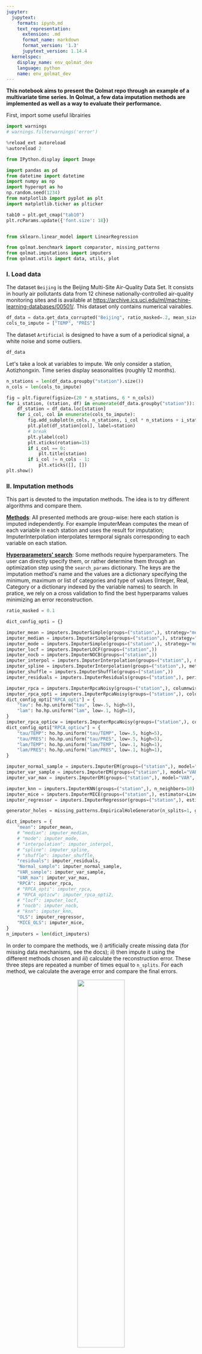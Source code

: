 ```yaml
---
jupyter:
  jupytext:
    formats: ipynb,md
    text_representation:
      extension: .md
      format_name: markdown
      format_version: '1.3'
      jupytext_version: 1.14.4
  kernelspec:
    display_name: env_qolmat_dev
    language: python
    name: env_qolmat_dev
---
```


**This notebook aims to present the Qolmat repo through an example of a multivariate time series.
In Qolmat, a few data imputation methods are implemented as well as a way to evaluate their performance.**


First, import some useful librairies

```python tags=[]
import warnings
# warnings.filterwarnings('error')
```

```python tags=[]
%reload_ext autoreload
%autoreload 2

from IPython.display import Image

import pandas as pd
from datetime import datetime
import numpy as np
import hyperopt as ho
np.random.seed(1234)
from matplotlib import pyplot as plt
import matplotlib.ticker as plticker

tab10 = plt.get_cmap("tab10")
plt.rcParams.update({'font.size': 18})


from sklearn.linear_model import LinearRegression

from qolmat.benchmark import comparator, missing_patterns
from qolmat.imputations import imputers
from qolmat.utils import data, utils, plot

```

### **I. Load data**


The dataset `Beijing` is the Beijing Multi-Site Air-Quality Data Set. It consists in hourly air pollutants data from 12 chinese nationally-controlled air-quality monitoring sites and is available at https://archive.ics.uci.edu/ml/machine-learning-databases/00501/.
This dataset only contains numerical vairables.

```python tags=[]
df_data = data.get_data_corrupted("Beijing", ratio_masked=.2, mean_size=120)
cols_to_impute = ["TEMP", "PRES"]
```

The dataset `Artificial` is designed to have a sum of a periodical signal, a white noise and some outliers.

```python tags=[]
df_data
```

Let's take a look at variables to impute. We only consider a station, Aotizhongxin.
Time series display seasonalities (roughly 12 months).

```python tags=[]
n_stations = len(df_data.groupby("station").size())
n_cols = len(cols_to_impute)
```

```python tags=[]
fig = plt.figure(figsize=(20 * n_stations, 6 * n_cols))
for i_station, (station, df) in enumerate(df_data.groupby("station")):
    df_station = df_data.loc[station]
    for i_col, col in enumerate(cols_to_impute):
        fig.add_subplot(n_cols, n_stations, i_col * n_stations + i_station + 1)
        plt.plot(df_station[col], label=station)
        # break
        plt.ylabel(col)
        plt.xticks(rotation=15)
        if i_col == 0:
            plt.title(station)
        if i_col != n_cols - 1:
            plt.xticks([], [])
plt.show()
```

### **II. Imputation methods**


This part is devoted to the imputation methods. The idea is to try different algorithms and compare them.

<u>**Methods**</u>:
All presented methods are group-wise: here each station is imputed independently. For example ImputerMean computes the mean of each variable in each station and uses the result for imputation; ImputerInterpolation interpolates termporal signals corresponding to each variable on each station.

<u>**Hyperparameters' search**</u>:
Some methods require hyperparameters. The user can directly specify them, or rather determine them through an optimization step using the `search_params` dictionary. The keys are the imputation method's name and the values are a dictionary specifying the minimum, maximum or list of categories and type of values (Integer, Real, Category or a dictionary indexed by the variable names) to search.
In pratice, we rely on a cross validation to find the best hyperparams values minimizing an error reconstruction.

```python tags=[]
ratio_masked = 0.1
```

```python tags=[]
dict_config_opti = {}

imputer_mean = imputers.ImputerSimple(groups=("station",), strategy="mean")
imputer_median = imputers.ImputerSimple(groups=("station",), strategy="median")
imputer_mode = imputers.ImputerSimple(groups=("station",), strategy="most_frequent")
imputer_locf = imputers.ImputerLOCF(groups=("station",))
imputer_nocb = imputers.ImputerNOCB(groups=("station",))
imputer_interpol = imputers.ImputerInterpolation(groups=("station",), method="linear")
imputer_spline = imputers.ImputerInterpolation(groups=("station",), method="spline", order=2)
imputer_shuffle = imputers.ImputerShuffle(groups=("station",))
imputer_residuals = imputers.ImputerResiduals(groups=("station",), period=365, model_tsa="additive", extrapolate_trend="freq", method_interpolation="linear")

imputer_rpca = imputers.ImputerRpcaNoisy(groups=("station",), columnwise=False, max_iterations=500, tau=.01, lam=5, rank=1)
imputer_rpca_opti = imputers.ImputerRpcaNoisy(groups=("station",), columnwise=False, max_iterations=256)
dict_config_opti["RPCA_opti"] = {
    "tau": ho.hp.uniform("tau", low=.5, high=5),
    "lam": ho.hp.uniform("lam", low=.1, high=1),
}
imputer_rpca_opticw = imputers.ImputerRpcaNoisy(groups=("station",), columnwise=False, max_iterations=256)
dict_config_opti["RPCA_opticw"] = {
    "tau/TEMP": ho.hp.uniform("tau/TEMP", low=.5, high=5),
    "tau/PRES": ho.hp.uniform("tau/PRES", low=.5, high=5),
    "lam/TEMP": ho.hp.uniform("lam/TEMP", low=.1, high=1),
    "lam/PRES": ho.hp.uniform("lam/PRES", low=.1, high=1),
}

imputer_normal_sample = imputers.ImputerEM(groups=("station",), model="multinormal", method="sample", max_iter_em=8, n_iter_ou=128, dt=4e-2)
imputer_var_sample = imputers.ImputerEM(groups=("station",), model="VAR", method="sample", max_iter_em=8, n_iter_ou=128, dt=4e-2, p=1)
imputer_var_max = imputers.ImputerEM(groups=("station",), model="VAR", method="mle", max_iter_em=32, n_iter_ou=128, dt=4e-2, p=1)

imputer_knn = imputers.ImputerKNN(groups=("station",), n_neighbors=10)
imputer_mice = imputers.ImputerMICE(groups=("station",), estimator=LinearRegression(), sample_posterior=False, max_iter=100)
imputer_regressor = imputers.ImputerRegressor(groups=("station",), estimator=LinearRegression())
```

```python tags=[]
generator_holes = missing_patterns.EmpiricalHoleGenerator(n_splits=1, groups=("station",), subset=cols_to_impute, ratio_masked=ratio_masked)
```

```python tags=[]
dict_imputers = {
    "mean": imputer_mean,
    # "median": imputer_median,
    # "mode": imputer_mode,
    # "interpolation": imputer_interpol,
    # "spline": imputer_spline,
    # "shuffle": imputer_shuffle,
    "residuals": imputer_residuals,
    "Normal_sample": imputer_normal_sample,
    "VAR_sample": imputer_var_sample,
    "VAR_max": imputer_var_max,
    "RPCA": imputer_rpca,
    # "RPCA_opti": imputer_rpca,
    # "RPCA_opticw": imputer_rpca_opti2,
    # "locf": imputer_locf,
    # "nocb": imputer_nocb,
    # "knn": imputer_knn,
    "OLS": imputer_regressor,
    "MICE_OLS": imputer_mice,
}
n_imputers = len(dict_imputers)
```

In order to compare the methods, we $i)$ artificially create missing data (for missing data mechanisms, see the docs); $ii)$ then impute it using the different methods chosen and $iii)$ calculate the reconstruction error. These three steps are repeated a number of times equal to `n_splits`. For each method, we calculate the average error and compare the final errors.

<p align="center">
    <img src="https://raw.githubusercontent.com/Quantmetry/qolmat/main/docs/images/schema_qolmat.png"  width=50% height=50%>
</p>



Concretely, the comparator takes as input a dataframe to impute, a proportion of nan to create, a dictionary of imputers (those previously mentioned), a list with the columns names to impute, a generator of holes specifying the type of holes to create and the search dictionary search_params for hyperparameter optimization.

Note these metrics compute reconstruction errors; it tells nothing about the distances between the "true" and "imputed" distributions.

```python tags=[]
metrics = ["mae", "wmape", "KL_columnwise", "frechet"]
comparison = comparator.Comparator(
    dict_imputers,
    cols_to_impute,
    generator_holes = generator_holes,
    metrics=metrics,
    max_evals=2,
    dict_config_opti=dict_config_opti,
)
results = comparison.compare(df_data)
results.style.highlight_min(color="lightgreen", axis=1)
```

```python
n_metrics = len(metrics)
fig = plt.figure(figsize=(24, 4 * n_metrics))
for i, metric in enumerate(metrics):
    fig.add_subplot(n_metrics, 1, i + 1)
    df = results.loc[metric]
    plot.multibar(df, decimals=2)
    plt.ylabel(metric)

#plt.savefig("figures/imputations_benchmark_errors.png")
plt.show()
```

### **III. Comparison of methods**


We now run just one time each algorithm on the initial corrupted dataframe and visualize the different imputations.

```python tags=[]
df_plot = df_data[cols_to_impute]
```

```python
df_plot = data.add_datetime_features(df_plot, col_time="date")
```

```python tags=[]
dfs_imputed = {name: imp.fit_transform(df_plot) for name, imp in dict_imputers.items()}
```

```python tags=[]
station = df_plot.index.get_level_values("station")[0]
# station = "Huairou"
df_station = df_plot.loc[station]
dfs_imputed_station = {name: df_plot.loc[station] for name, df_plot in dfs_imputed.items()}
```

```python tags=[]
for col in cols_to_impute:
    fig, ax = plt.subplots(figsize=(10, 3))
    values_orig = df_station[col]

    plt.plot(values_orig, ".", color='black', label="original")

    for ind, (name, model) in enumerate(list(dict_imputers.items())):
        values_imp = dfs_imputed_station[name][col].copy()
        values_imp[values_orig.notna()] = np.nan
        plt.plot(values_imp, ".", color=tab10(ind), label=name, alpha=1)
    plt.ylabel(col, fontsize=16)
    plt.legend(loc=[1, 0], fontsize=18)
    loc = plticker.MultipleLocator(base=2*365)
    ax.xaxis.set_major_locator(loc)
    ax.tick_params(axis='both', which='major', labelsize=17)
    plt.show()

```

```python tags=[]
n_columns = len(cols_to_impute)
n_imputers = len(dict_imputers)

fig = plt.figure(figsize=(12 * n_imputers, 4 * n_columns))
i_plot = 1
for i_col, col in enumerate(cols_to_impute):
    for name_imputer, df_imp in dfs_imputed_station.items():

        ax = fig.add_subplot(n_columns, n_imputers, i_plot)
        values_orig = df_station[col]

        values_imp = df_imp[col].copy()
        values_imp[values_orig.notna()] = np.nan
        plt.plot(values_imp, marker="o", color=tab10(0), label="imputation", alpha=1)
        plt.plot(values_orig, color='black', marker="o", label="original")
        plt.ylabel(col, fontsize=16)
        if i_plot % n_imputers == 0:
            plt.legend(loc="lower right", fontsize=18)
        plt.xticks(rotation=15)
        if i_col == 0:
            plt.title(name_imputer)
        if i_col != n_columns - 1:
            ax.set_xticklabels([])
        loc = plticker.MultipleLocator(base=2*365)
        ax.xaxis.set_major_locator(loc)
        ax.tick_params(axis='both', which='major')
        i_plot += 1

plt.show()

```

## (Optional) Deep Learning Model


In this section, we present an MLP model of data imputation using PyTorch, which can be installed using a "pip install qolmat[pytorch]".

```python
from qolmat.imputations import imputers_pytorch
from qolmat.imputations.diffusions.ddpms import TabDDPM
try:
    import torch.nn as nn
except ModuleNotFoundError:
    raise PyTorchExtraNotInstalled
```

For the example, we use a simple MLP model with 3 layers of neurons.
Then we train the model without taking a group on the stations

```python
fig = plt.figure(figsize=(10 * n_stations, 3 * n_cols))
for i_station, (station, df) in enumerate(df_data.groupby("station")):
    df_station = df_data.loc[station]
    for i_col, col in enumerate(cols_to_impute):
        fig.add_subplot(n_cols, n_stations, i_col * n_stations + i_station + 1)
        plt.plot(df_station[col], '.', label=station)
        # break
        plt.ylabel(col)
        plt.xticks(rotation=15)
        if i_col == 0:
            plt.title(station)
        if i_col != n_cols - 1:
            plt.xticks([], [])
plt.show()
```

```python
n_variables = len(cols_to_impute)

estimator = imputers_pytorch.build_mlp(input_dim=n_variables-1, list_num_neurons=[256,128,64])
encoder, decoder  = imputers_pytorch.build_autoencoder(input_dim=n_variables,latent_dim=4, output_dim=n_variables, list_num_neurons=[4*4, 2*4])
```

```python
dict_imputers["MLP"] = imputer_mlp = imputers_pytorch.ImputerRegressorPyTorch(estimator=estimator, groups=('station',), epochs=500)
dict_imputers["Autoencoder"] = imputer_autoencoder = imputers_pytorch.ImputerAutoencoder(encoder, decoder, max_iterations=100, epochs=100)
dict_imputers["Diffusion"] = imputer_diffusion = imputers_pytorch.ImputerDiffusion(model=TabDDPM(num_sampling=5), epochs=100, batch_size=100)
```

We can re-run the imputation model benchmark as before.
```python
comparison = comparator.Comparator(
    dict_imputers,
    cols_to_impute,
    generator_holes = generator_holes,
    metrics=metrics,
    max_evals=2,
    dict_config_opti=dict_config_opti,
)
```

```python tags=[]
generator_holes = missing_patterns.EmpiricalHoleGenerator(n_splits=3, groups=('station',), subset=cols_to_impute, ratio_masked=ratio_masked)

comparison = comparator.Comparator(
    dict_imputers,
    cols_to_impute,
    generator_holes = generator_holes,
    metrics=metrics,
    max_evals=2,
    dict_config_opti=dict_config_opti,
)
results = comparison.compare(df_data)
results.style.highlight_min(color="green", axis=1)
```
```python
n_metrics = len(metrics)
fig = plt.figure(figsize=(24, 4 * n_metrics))
for i, metric in enumerate(metrics):
    fig.add_subplot(n_metrics, 1, i + 1)
    df = results.loc[metric]
    plot.multibar(df, decimals=2)
    plt.ylabel(metric)

#plt.savefig("figures/imputations_benchmark_errors.png")
plt.show()
```

```python tags=[]
df_plot = df_data[cols_to_impute]
```

```python tags=[]
dfs_imputed = {name: imp.fit_transform(df_plot) for name, imp in dict_imputers.items()}
```

```python
station = df_plot.index.get_level_values("station")[0]
df_station = df_plot.loc[station]
dfs_imputed_station = {name: df_plot.loc[station] for name, df_plot in dfs_imputed.items()}
```

Let's look at the imputations.
When the data is missing at random, imputation is easier. Missing block are more challenging.

```python
for col in cols_to_impute:
    fig, ax = plt.subplots(figsize=(10, 3))
    values_orig = df_station[col]

    plt.plot(values_orig, ".", color='black', label="original")

    for ind, (name, model) in enumerate(list(dict_imputers.items())):
        values_imp = dfs_imputed_station[name][col].copy()
        values_imp[values_orig.notna()] = np.nan
        plt.plot(values_imp, ".", color=tab10(ind), label=name, alpha=1)
    plt.ylabel(col, fontsize=16)
    plt.legend(loc=[1, 0], fontsize=18)
    loc = plticker.MultipleLocator(base=2*365)
    ax.xaxis.set_major_locator(loc)
    ax.tick_params(axis='both', which='major', labelsize=17)
    plt.show()

```

```python
# plot.plot_imputations(df_station, dfs_imputed_station)

n_columns = len(cols_to_impute)
n_imputers = len(dict_imputers)

fig = plt.figure(figsize=(12 * n_imputers, 4 * n_columns))
i_plot = 1
for i_col, col in enumerate(cols_to_impute):
    for name_imputer, df_imp in dfs_imputed_station.items():

        ax = fig.add_subplot(n_columns, n_imputers, i_plot)
        values_orig = df_station[col]

        values_imp = df_imp[col].copy()
        values_imp[values_orig.notna()] = np.nan
        plt.plot(values_imp, marker="o", color=tab10(0), label="imputation", alpha=1)
        plt.plot(values_orig, color='black', marker="o", label="original")
        plt.ylabel(col, fontsize=16)
        if i_plot % n_imputers == 0:
            plt.legend(loc="lower right", fontsize=18)
        plt.xticks(rotation=15)
        if i_col == 0:
            plt.title(name_imputer)
        if i_col != n_columns - 1:
            ax.set_xticklabels([])
        loc = plticker.MultipleLocator(base=2*365)
        ax.xaxis.set_major_locator(loc)
        ax.tick_params(axis='both', which='major')
        i_plot += 1

plt.show()

```

## Covariance


We first check the covariance. We simply plot one variable versus one another.
One observes the methods provide similar visual resuls: it's difficult to compare them based on this criterion.

```python
fig = plt.figure(figsize=(6 * n_imputers, 6 * n_columns))
i_plot = 1
for i, col in enumerate(cols_to_impute[:-1]):
    for i_imputer, (name_imputer, df_imp) in enumerate(dfs_imputed.items()):
        ax = fig.add_subplot(n_columns, n_imputers, i_plot)
        plot.compare_covariances(df_plot, df_imp, col, cols_to_impute[i+1], ax, color=tab10(i_imputer), label=name_imputer)
        ax.set_title(f"{name_imputer}", fontsize=20)
        i_plot += 1
        ax.legend()
plt.show()
```

## Auto-correlation


We are now interested in the auto-correlation function (ACF). As seen before, time series display seaonal patterns.
[Autocorrelation](https://en.wikipedia.org/wiki/Autocorrelation) is the correlation of a signal with a delayed copy of itself as a function of delay. It measures the similarity between observations of a random variable as a function of the time lag between them. The objective is to have an ACF to be similar between the original dataset and the imputed one.

```python
n_columns = len(df_plot.columns)
n_imputers = len(dict_imputers)

fig = plt.figure(figsize=(9 * n_columns, 6))
for i_col, col in enumerate(df_plot):
    ax = fig.add_subplot(1, n_columns, i_col + 1)
    for name_imputer, df_imp in dfs_imputed_station.items():

        acf = utils.acf(df_imp[col])
        plt.plot(acf, label=name_imputer)
    values_orig = df_station[col]
    acf = utils.acf(values_orig)
    plt.plot(acf, color="black", lw=2, ls="--", label="original")
    ax.set_title(f"{col}", fontsize=20)
    plt.legend()

plt.savefig("figures/acf.png")
plt.show()

```

```python

```
